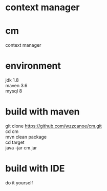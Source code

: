 context manager
====

# cm
context manager  

# environment
jdk 1.8  
maven 3.6  
mysql 8  

# build with maven
git clone https://github.com/wzzcanoe/cm.git  
cd cm  
mvn clean package  
cd target  
java -jar cm.jar  

# build with IDE
do it yourself  
